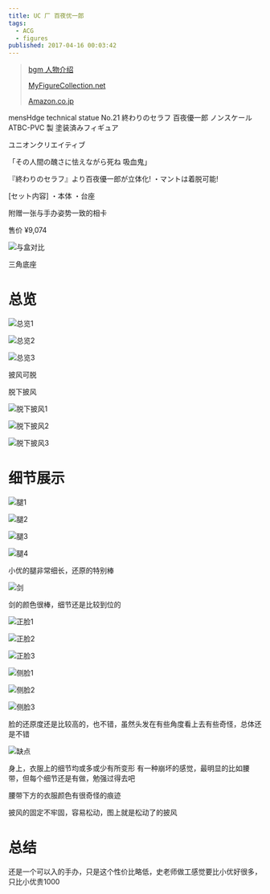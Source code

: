 ```yaml
---
title: UC 厂 百夜优一郎
tags:
  - ACG
  - figures
published: 2017-04-16 00:03:42
---
```


> [bgm 人物介绍](https://bgm.tv/character/28623)
> 
> [MyFigureCollection.net](http://myfigurecollection.net/item/286361)
>
> [Amazon.co.jp](https://www.amazon.co.jp/dp/B017AT19HQ)

mensHdge technical statue No.21 終わりのセラフ 百夜優一郎 ノンスケール ATBC-PVC 製 塗装済みフィギュア

ユニオンクリエイティブ

<!-- more -->

「その人間の醜さに怯えながら死ね 吸血鬼」

『終わりのセラフ』より百夜優一郎が立体化! ・マントは着脱可能!

[セット内容] ・本体 ・台座

附赠一张与手办姿势一致的相卡

售价 ¥9,074

![与盒对比](https://ooo.0o0.ooo/2017/04/15/58f2374f069b2.jpg)

三角底座

# 总览

![总览1](https://ooo.0o0.ooo/2017/04/15/58f239fe0be6b.jpg)

![总览2](https://ooo.0o0.ooo/2017/04/15/58f23a55beba4.jpg)


![总览3](https://ooo.0o0.ooo/2017/04/15/58f23ac6ce866.jpg)

披风可脱

脱下披风

![脱下披风1](https://ooo.0o0.ooo/2017/04/15/58f23ba8ebf06.jpg)

![脱下披风2](https://ooo.0o0.ooo/2017/04/15/58f23c179335b.jpg)

![脱下披风3](https://ooo.0o0.ooo/2017/04/15/58f23c369b509.jpg)




# 细节展示

![腿1](https://ooo.0o0.ooo/2017/04/15/58f24015f0a78.jpg)

![腿2](https://ooo.0o0.ooo/2017/04/15/58f240bd21aec.jpg)

![腿3](https://ooo.0o0.ooo/2017/04/16/58f24387309b9.jpg)

![腿4](https://ooo.0o0.ooo/2017/04/15/58f23ab70c206.jpg)

小优的腿非常细长，还原的特别棒

![剑](https://ooo.0o0.ooo/2017/04/15/58f2410eebc55.jpg)

剑的颜色很棒，细节还是比较到位的

![正脸1](https://ooo.0o0.ooo/2017/04/15/58f24198865cf.jpg)

![正脸2](https://ooo.0o0.ooo/2017/04/15/58f242ec38660.jpg)

![正脸3](https://ooo.0o0.ooo/2017/04/15/58f2432996026.jpg)

![侧脸1](https://ooo.0o0.ooo/2017/04/15/58f2418710169.jpg)

![侧脸2](https://ooo.0o0.ooo/2017/04/15/58f2437a5df8c.jpg)

![侧脸3](https://ooo.0o0.ooo/2017/04/15/58f24202c7096.jpg)

脸的还原度还是比较高的，也不错，虽然头发在有些角度看上去有些奇怪，总体还是不错

![缺点](https://ooo.0o0.ooo/2017/04/15/58f23c9853de4.jpg)

身上，衣服上的细节均或多或少有所变形 有一种崩坏的感觉，最明显的比如腰带，但每个细节还是有做，勉强过得去吧

腰带下方的衣服颜色有很奇怪的痕迹

披风的固定不牢固，容易松动，图上就是松动了的披风

# 总结

还是一个可以入的手办，只是这个性价比略低，史老师做工感觉要比小优好很多，只比小优贵1000
